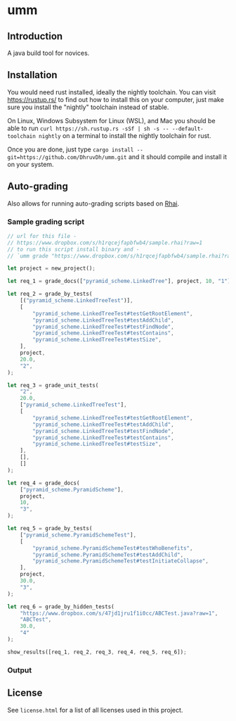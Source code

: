 # umm

## Introduction

A java build tool for novices.

## Installation

You would need rust installed, ideally the nightly toolchain. You can visit https://rustup.rs/ to find out how to install this on your computer, just make sure you install the "nightly" toolchain instead of stable.

On Linux, Windows Subsystem for Linux (WSL), and Mac you should be able to run `curl https://sh.rustup.rs -sSf | sh -s -- --default-toolchain nightly` on a terminal to install the nightly toolchain for rust.

Once you are done, just type `cargo install --git=https://github.com/DhruvDh/umm.git` and it should compile and install it on your system.

## Auto-grading

Also allows for running auto-grading scripts based on [Rhai](https://rhai.rs/book/about/index.html).

### Sample grading script

```rust
// url for this file -
// https://www.dropbox.com/s/h1rqcejfapbfwb4/sample.rhai?raw=1
// to run this script install binary and -
// `umm grade "https://www.dropbox.com/s/h1rqcejfapbfwb4/sample.rhai?raw=1"

let project = new_project();

let req_1 = grade_docs(["pyramid_scheme.LinkedTree"], project, 10, "1");

let req_2 = grade_by_tests(
    [("pyramid_scheme.LinkedTreeTest")],
    [
        "pyramid_scheme.LinkedTreeTest#testGetRootElement",
        "pyramid_scheme.LinkedTreeTest#testAddChild",
        "pyramid_scheme.LinkedTreeTest#testFindNode",
        "pyramid_scheme.LinkedTreeTest#testContains",
        "pyramid_scheme.LinkedTreeTest#testSize",
    ],
    project,
    20.0,
    "2",
);

let req_3 = grade_unit_tests(
    "2",
    20.0,
    ["pyramid_scheme.LinkedTreeTest"],
    [
        "pyramid_scheme.LinkedTreeTest#testGetRootElement",
        "pyramid_scheme.LinkedTreeTest#testAddChild",
        "pyramid_scheme.LinkedTreeTest#testFindNode",
        "pyramid_scheme.LinkedTreeTest#testContains",
        "pyramid_scheme.LinkedTreeTest#testSize",
    ],
    [],
    []
);

let req_4 = grade_docs(
    ["pyramid_scheme.PyramidScheme"],
    project,
    10,
    "3",
);

let req_5 = grade_by_tests(
    ["pyramid_scheme.PyramidSchemeTest"],
    [
        "pyramid_scheme.PyramidSchemeTest#testWhoBenefits",
        "pyramid_scheme.PyramidSchemeTest#testAddChild",
        "pyramid_scheme.PyramidSchemeTest#testInitiateCollapse",
    ],
    project,
    30.0,
    "3",
);

let req_6 = grade_by_hidden_tests(
    "https://www.dropbox.com/s/47jd1jru1f1i0cc/ABCTest.java?raw=1",
    "ABCTest",
    30.0,
    "4"
);

show_results([req_1, req_2, req_3, req_4, req_5, req_6]);
```

### Output

## License

See `license.html` for a list of all licenses used in this project.
